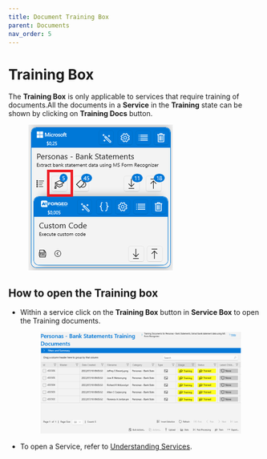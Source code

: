 ```yaml
---
title: Document Training Box
parent: Documents
nav_order: 5
---
```


# Training Box

The **Training Box** is only applicable to services that require training of documents.All the documents in a **Service** in the **Training** state can be shown by clicking on **Training Docs** button.

<figure><img src="../.gitbook/assets/image (1) (2).png" alt=""><figcaption></figcaption></figure>

## How to open the Training box

*   Within a service click on the **Training Box** button in **Service Box** to open the Training documents.

    <figure><img src="../.gitbook/assets/image (4) (3) (1).png" alt=""><figcaption></figcaption></figure>
* To open a Service, refer to [Understanding Services](../services/understanding-services.md).

